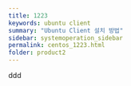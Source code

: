 ```yaml
---
title: 1223
keywords: ubuntu client
summary: "Ubuntu Client 설치 방법"
sidebar: systemoperation_sidebar
permalink: centos_1223.html
folder: product2
---
```



ddd
